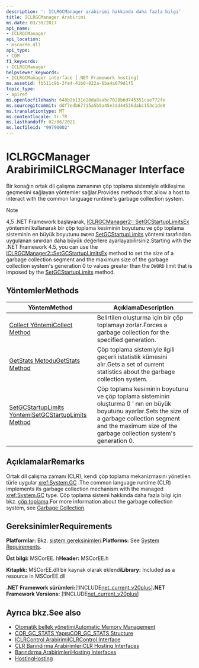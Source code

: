 ```yaml
---
description: ': ICLRGCManager arabirimi hakkında daha fazla bilgi'
title: ICLRGCManager Arabirimi
ms.date: 03/30/2017
api_name:
- ICLRGCManager
api_location:
- mscoree.dll
api_type:
- COM
f1_keywords:
- ICLRGCManager
helpviewer_keywords:
- ICLRGCManager interface [.NET Framework hosting]
ms.assetid: fb511c9b-3fe4-41b0-822a-6ba4a079d1f5
topic_type:
- apiref
ms.openlocfilehash: 648b2b131e28da8aabc7028b6d745351cae772fe
ms.sourcegitcommit: ddf7edb67715a5b9a45e3dd44536dabc153c1de0
ms.translationtype: MT
ms.contentlocale: tr-TR
ms.lasthandoff: 02/06/2021
ms.locfileid: "99790002"
---
```

# <a name="iclrgcmanager-interface"></a><span data-ttu-id="47ae6-103">ICLRGCManager Arabirimi</span><span class="sxs-lookup"><span data-stu-id="47ae6-103">ICLRGCManager Interface</span></span>

<span data-ttu-id="47ae6-104">Bir konağın ortak dil çalışma zamanının çöp toplama sistemiyle etkileşime geçmesini sağlayan yöntemler sağlar.</span><span class="sxs-lookup"><span data-stu-id="47ae6-104">Provides methods that allow a host to interact with the common language runtime's garbage collection system.</span></span>  
  
> [!NOTE]
> <span data-ttu-id="47ae6-105">4,5 .NET Framework başlayarak, [ICLRGCManager2:: SetGCStartupLimitsEx](iclrgcmanager2-setgcstartuplimitsex-method.md) yöntemini kullanarak bir çöp toplama kesiminin boyutunu ve çöp toplama sisteminin en büyük boyutunu `DWORD` [SetGCStartupLimits](iclrgcmanager-setgcstartuplimits-method.md) yöntemi tarafından uygulanan sınırdan daha büyük değerlere ayarlayabilirsiniz.</span><span class="sxs-lookup"><span data-stu-id="47ae6-105">Starting with the .NET Framework 4.5, you can use the [ICLRGCManager2::SetGCStartupLimitsEx](iclrgcmanager2-setgcstartuplimitsex-method.md) method to set the size of a garbage collection segment and the maximum size of the garbage collection system's generation 0 to values greater than the `DWORD` limit that is imposed by the [SetGCStartupLimits](iclrgcmanager-setgcstartuplimits-method.md) method.</span></span>  
  
## <a name="methods"></a><span data-ttu-id="47ae6-106">Yöntemler</span><span class="sxs-lookup"><span data-stu-id="47ae6-106">Methods</span></span>  
  
|<span data-ttu-id="47ae6-107">Yöntem</span><span class="sxs-lookup"><span data-stu-id="47ae6-107">Method</span></span>|<span data-ttu-id="47ae6-108">Açıklama</span><span class="sxs-lookup"><span data-stu-id="47ae6-108">Description</span></span>|  
|------------|-----------------|  
|[<span data-ttu-id="47ae6-109">Collect Yöntemi</span><span class="sxs-lookup"><span data-stu-id="47ae6-109">Collect Method</span></span>](iclrgcmanager-collect-method.md)|<span data-ttu-id="47ae6-110">Belirtilen oluşturma için bir çöp toplamayı zorlar.</span><span class="sxs-lookup"><span data-stu-id="47ae6-110">Forces a garbage collection for the specified generation.</span></span>|  
|[<span data-ttu-id="47ae6-111">GetStats Metodu</span><span class="sxs-lookup"><span data-stu-id="47ae6-111">GetStats Method</span></span>](iclrgcmanager-getstats-method.md)|<span data-ttu-id="47ae6-112">Çöp toplama sistemiyle ilgili geçerli istatistik kümesini alır.</span><span class="sxs-lookup"><span data-stu-id="47ae6-112">Gets a set of current statistics about the garbage collection system.</span></span>|  
|[<span data-ttu-id="47ae6-113">SetGCStartupLimits Yöntemi</span><span class="sxs-lookup"><span data-stu-id="47ae6-113">SetGCStartupLimits Method</span></span>](iclrgcmanager-setgcstartuplimits-method.md)|<span data-ttu-id="47ae6-114">Çöp toplama kesiminin boyutunu ve çöp toplama sisteminin oluşturma 0 ' nın en büyük boyutunu ayarlar.</span><span class="sxs-lookup"><span data-stu-id="47ae6-114">Sets the size of a garbage collection segment and the maximum size of the garbage collection system's generation 0.</span></span>|  
  
## <a name="remarks"></a><span data-ttu-id="47ae6-115">Açıklamalar</span><span class="sxs-lookup"><span data-stu-id="47ae6-115">Remarks</span></span>  

 <span data-ttu-id="47ae6-116">Ortak dil çalışma zamanı (CLR), kendi çöp toplama mekanizmasını yönetilen türle uygular <xref:System.GC> .</span><span class="sxs-lookup"><span data-stu-id="47ae6-116">The common language runtime (CLR) implements its garbage collection mechanism with the managed <xref:System.GC> type.</span></span> <span data-ttu-id="47ae6-117">Çöp toplama sistemi hakkında daha fazla bilgi için bkz. [çöp toplama](../../../standard/garbage-collection/index.md).</span><span class="sxs-lookup"><span data-stu-id="47ae6-117">For more information about the garbage collection system, see [Garbage Collection](../../../standard/garbage-collection/index.md).</span></span>  
  
## <a name="requirements"></a><span data-ttu-id="47ae6-118">Gereksinimler</span><span class="sxs-lookup"><span data-stu-id="47ae6-118">Requirements</span></span>  

 <span data-ttu-id="47ae6-119">**Platformlar:** Bkz. [sistem gereksinimleri](../../get-started/system-requirements.md).</span><span class="sxs-lookup"><span data-stu-id="47ae6-119">**Platforms:** See [System Requirements](../../get-started/system-requirements.md).</span></span>  
  
 <span data-ttu-id="47ae6-120">**Üst bilgi:** MSCorEE. h</span><span class="sxs-lookup"><span data-stu-id="47ae6-120">**Header:** MSCorEE.h</span></span>  
  
 <span data-ttu-id="47ae6-121">**Kitaplık:** MSCorEE.dll bir kaynak olarak eklendi</span><span class="sxs-lookup"><span data-stu-id="47ae6-121">**Library:** Included as a resource in MSCorEE.dll</span></span>  
  
 <span data-ttu-id="47ae6-122">**.NET Framework sürümleri:**[!INCLUDE[net_current_v20plus](../../../../includes/net-current-v20plus-md.md)]</span><span class="sxs-lookup"><span data-stu-id="47ae6-122">**.NET Framework Versions:** [!INCLUDE[net_current_v20plus](../../../../includes/net-current-v20plus-md.md)]</span></span>  
  
## <a name="see-also"></a><span data-ttu-id="47ae6-123">Ayrıca bkz.</span><span class="sxs-lookup"><span data-stu-id="47ae6-123">See also</span></span>

- [<span data-ttu-id="47ae6-124">Otomatik bellek yönetimi</span><span class="sxs-lookup"><span data-stu-id="47ae6-124">Automatic Memory Management</span></span>](../../../standard/automatic-memory-management.md)
- [<span data-ttu-id="47ae6-125">COR_GC_STATS Yapısı</span><span class="sxs-lookup"><span data-stu-id="47ae6-125">COR_GC_STATS Structure</span></span>](cor-gc-stats-structure.md)
- [<span data-ttu-id="47ae6-126">ICLRControl Arabirimi</span><span class="sxs-lookup"><span data-stu-id="47ae6-126">ICLRControl Interface</span></span>](iclrcontrol-interface.md)
- [<span data-ttu-id="47ae6-127">CLR Barındırma Arabirimleri</span><span class="sxs-lookup"><span data-stu-id="47ae6-127">CLR Hosting Interfaces</span></span>](clr-hosting-interfaces.md)
- [<span data-ttu-id="47ae6-128">Barındırma Arabirimleri</span><span class="sxs-lookup"><span data-stu-id="47ae6-128">Hosting Interfaces</span></span>](hosting-interfaces.md)
- [<span data-ttu-id="47ae6-129">Hosting</span><span class="sxs-lookup"><span data-stu-id="47ae6-129">Hosting</span></span>](index.md)
